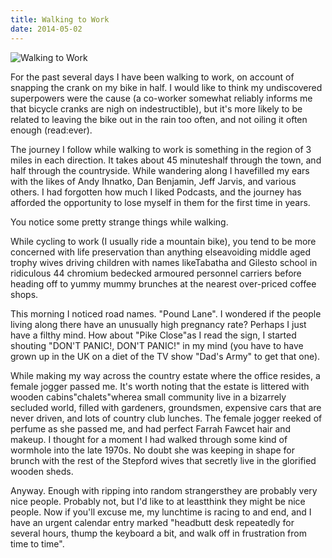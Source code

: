 ```yaml
---
title: Walking to Work
date: 2014-05-02
---
```


![Walking to Work](https://source.unsplash.com/l7dbl-sUg3k/1600x900)

For the past several days I have been walking to work, on account of snapping the crank on my bike in half. I would like to think my undiscovered superpowers were the cause (a co-worker somewhat reliably informs me that bicycle cranks are nigh on indestructible), but it's more likely to be related to leaving the bike out in the rain too often, and not oiling it often enough (read:ever).

The journey I follow while walking to work is something in the region of 3 miles in each direction. It takes about 45 minuteshalf through the town, and half through the countryside. While wandering along I havefilled my ears with the likes of Andy Ihnatko, Dan Benjamin, Jeff Jarvis, and various others. I had forgotten how much I liked Podcasts, and the journey has afforded the opportunity to lose myself in them for the first time in years.

You notice some pretty strange things while walking.

While cycling to work (I usually ride a mountain bike), you tend to be more concerned with life preservation than anything elseavoiding middle aged trophy wives driving children with names likeTabatha and Gilesto school in ridiculous 44 chromium bedecked armoured personnel carriers before heading off to yummy mummy brunches at the nearest over-priced coffee shops.

This morning I noticed road names. "Pound Lane". I wondered if the people living along there have an unusually high pregnancy rate? Perhaps I just have a filthy mind. How about "Pike Close"as I read the sign, I started shouting "DON'T PANIC!, DON'T PANIC!" in my mind (you have to have grown up in the UK on a diet of the TV show "Dad's Army" to get that one).

While making my way across the country estate where the office resides, a female jogger passed me. It's worth noting that the estate is littered with wooden cabins"chalets"wherea small community live in a bizarrely secluded world, filled with gardeners, groundsmen, expensive cars that are never driven, and lots of country club lunches. The female jogger reeked of perfume as she passed me, and had perfect Farrah Fawcet hair and makeup. I thought for a moment I had walked through some kind of wormhole into the late 1970s. No doubt she was keeping in shape for brunch with the rest of the Stepford wives that secretly live in the glorified wooden sheds.

Anyway. Enough with ripping into random strangersthey are probably very nice people. Probably not, but I'd like to at leastthink they might be nice people. Now if you'll excuse me, my lunchtime is racing to and end, and I have an urgent calendar entry marked "headbutt desk repeatedly for several hours, thump the keyboard a bit, and walk off in frustration from time to time".